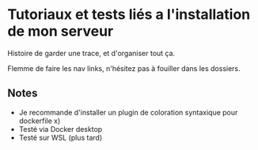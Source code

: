 # Tutoriaux et tests liés a l'installation de mon serveur

Histoire de garder une trace, et d'organiser tout ça.

Flemme de faire les nav links, n'hésitez pas à fouiller dans les dossiers.

## Notes

- Je recommande d'installer un plugin de coloration syntaxique pour dockerfile x)
- Testé via Docker desktop
- Testé sur WSL (plus tard)
